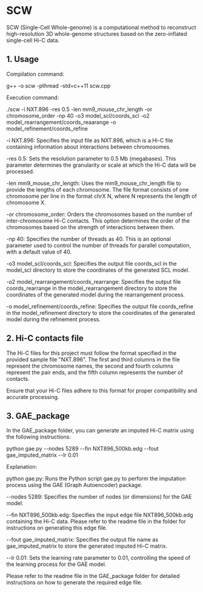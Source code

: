 # SCW
SCW (Single-Cell Whole-genome) is a computational method to reconstruct high-resolution 3D whole-genome structures based on the zero-inflated single-cell Hi-C data.
## 1. Usage
Compilation command:

g++ -o scw -pthread -std=c++11 scw.cpp

Execution command:

./scw -i NXT.896 -res 0.5 -len mm9_mouse_chr_length -or chromosome_order -np 40 -o3 model_scl/coords_scl -o2 model_rearrangement/coords_reaarange -o model_refinement/coords_refine

-i NXT.896: Specifies the input file as NXT.896, which is a Hi-C file containing information about interactions between chromosomes.

-res 0.5: Sets the resolution parameter to 0.5 Mb (megabases). This parameter determines the granularity or scale at which the Hi-C data will be processed.

-len mm9_mouse_chr_length: Uses the mm9_mouse_chr_length file to provide the lengths of each chromosome. The file format consists of one chromosome per line in the format chrX N, where N represents the length of chromosome X.

-or chromosome_order: Orders the chromosomes based on the number of inter-chromosome Hi-C contacts. This option determines the order of the chromosomes based on the strength of interactions between them.

-np 40: Specifies the number of threads as 40. This is an optional parameter used to control the number of threads for parallel computation, with a default value of 40.

-o3 model_scl/coords_scl: Specifies the output file coords_scl in the model_scl directory to store the coordinates of the generated SCL model.

-o2 model_rearrangement/coords_rearrange: Specifies the output file coords_rearrange in the model_rearrangement directory to store the coordinates of the generated model during the rearrangement process.

-o model_refinement/coords_refine: Specifies the output file coords_refine in the model_refinement directory to store the coordinates of the generated model during the refinement process.
## 2. Hi-C contacts file

The Hi-C files for this project must follow the format specified in the provided sample file "NXT.896". The first and third columns in the file represent the chromosome names, the second and fourth columns represent the pair ends, and the fifth column represents the number of contacts.

Ensure that your Hi-C files adhere to this format for proper compatibility and accurate processing.

## 3. GAE_package

In the GAE_package folder, you can generate an imputed Hi-C matrix using the following instructions:

python gae.py --nodes 5289 --fin NXT896_500kb.edg --fout gae_imputed_matrix --lr 0.01

Explanation:

python gae.py: Runs the Python script gae.py to perform the imputation process using the GAE (Graph Autoencoder) package.

--nodes 5289: Specifies the number of nodes (or dimensions) for the GAE model.

--fin NXT896_500kb.edg: Specifies the input edge file NXT896_500kb.edg containing the Hi-C data. Please refer to the readme file in the folder for instructions on generating this edge file.

--fout gae_imputed_matrix: Specifies the output file name as gae_imputed_matrix to store the generated imputed Hi-C matrix.

--lr 0.01: Sets the learning rate parameter to 0.01, controlling the speed of the learning process for the GAE model.

Please refer to the readme file in the GAE_package folder for detailed instructions on how to generate the required edge file.
